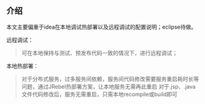## 介绍

本文主要偏重于idea在本地调试热部署以及远程调试的配置说明；eclipse待做。

远程调试：
> 可在本地保持与测试、预发布代码一致的情况下，进行远程调试；

本地热部署：
> 对于分布式服务，过多服务间依赖，服务间代码修改需要服务重启耗时长等问题，通过JRebel热部署方案，让本地服务无需再此重启
> 对于.jsp、.java文件代码修改后，服务无需重启，只需本地recompile或build即可
